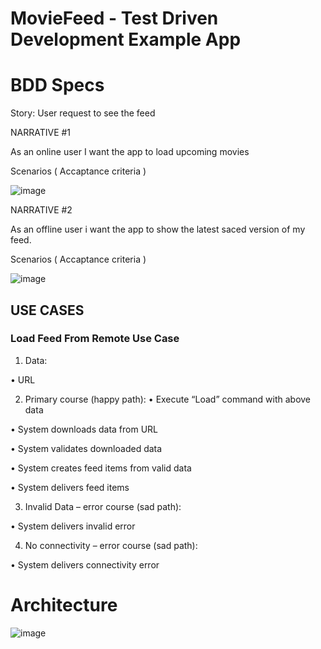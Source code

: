 # MovieFeed - Test Driven Development Example App

# BDD Specs

Story: User request to see the feed

NARRATIVE #1

As an online user I want the app to load upcoming movies

Scenarios ( Accaptance criteria )

![image](https://user-images.githubusercontent.com/85555736/191008585-a9f4fc99-8b80-497d-a236-5fc7b0cd2b35.png)

NARRATIVE #2

As an offline user i want the app to show the latest saced version of my feed.

Scenarios ( Accaptance criteria )

![image](https://user-images.githubusercontent.com/85555736/191011747-7d27ae4f-7975-4b53-be99-0d0f4120ab0d.png)


## USE CASES

### Load Feed From Remote Use Case

1) Data:

•	URL

2) Primary course (happy path):
•	Execute “Load” command with above data

•	System downloads data from URL

•	System validates downloaded data

•	System creates feed items from valid data

•	System delivers feed items

3) Invalid Data – error course (sad path):

•	System delivers invalid error

4) No connectivity – error course (sad path):

•	System delivers connectivity error


# Architecture
![image](https://user-images.githubusercontent.com/85555736/191011147-8ce46a75-394c-4b8a-a282-72f5b59b7cb6.png)

